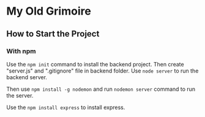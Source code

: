 # My Old Grimoire

## How to Start the Project

### With npm

Use the `npm init` command to install the backend project.
Then create "server.js" and ".gitignore" file in backend folder.
Use `node server` to run the backend server.

Then use `npm install -g nodemon` and run `nodemon server` command to run the server.

Use the `npm install express` to install express.

